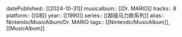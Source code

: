 datePublished:: [[2024-10-31]]
musicalbum:: [[Dr. MARIO]]
tracks:: 8
platform:: [[GB]]
year:: [[1990]]
series:: [[超级马力欧系列]]
alias:: Nintendo/MusicAlbum/Dr. MARIO
tags:: [[Nintendo/MusicAlbum]], [[MusicAlbum]]
